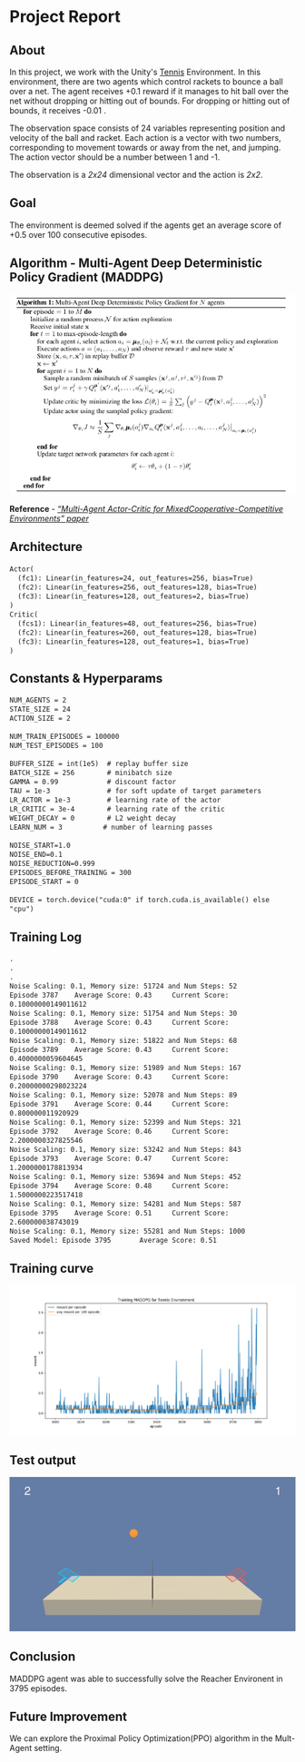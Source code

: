 # Project Report

## About
In this project, we work with the Unity's [Tennis](https://github.com/Unity-Technologies/ml-agents/blob/master/docs/Learning-Environment-Examples.md#tennis) Environment.
In this environment, there are two agents which control rackets to bounce a ball over a net. The agent receives +0.1 reward if it manages to hit ball over the net without dropping or hitting out of bounds. For dropping or hitting out of bounds, it receives -0.01 .

The observation space consists of 24 variables representing position and velocity of the ball and racket. Each action is a vector with two numbers, corresponding to movement towards or away from the net, and jumping. The action vector should be a number between 1 and -1. 

The observation is a *2x24* dimensional vector and the action is *2x2*.

## Goal
The environment is deemed solved if the agents get an average score of +0.5 over 100 consecutive episodes.

## Algorithm - Multi-Agent Deep Deterministic Policy Gradient (MADDPG)
<p align= "center">
  <img src="images/maddpg_algo.png">
</p>

**Reference** - *[“Multi-Agent Actor-Critic for MixedCooperative-Competitive Environments” paper](https://arxiv.org/pdf/1706.02275.pdf)*

## Architecture
```
Actor(
  (fc1): Linear(in_features=24, out_features=256, bias=True)
  (fc2): Linear(in_features=256, out_features=128, bias=True)
  (fc3): Linear(in_features=128, out_features=2, bias=True)
)
Critic(
  (fcs1): Linear(in_features=48, out_features=256, bias=True)
  (fc2): Linear(in_features=260, out_features=128, bias=True)
  (fc3): Linear(in_features=128, out_features=1, bias=True)
)

```
## Constants & Hyperparams
```
NUM_AGENTS = 2
STATE_SIZE = 24
ACTION_SIZE = 2

NUM_TRAIN_EPISODES = 100000
NUM_TEST_EPISODES = 100

BUFFER_SIZE = int(1e5)  # replay buffer size
BATCH_SIZE = 256        # minibatch size
GAMMA = 0.99            # discount factor
TAU = 1e-3              # for soft update of target parameters
LR_ACTOR = 1e-3         # learning rate of the actor
LR_CRITIC = 3e-4        # learning rate of the critic
WEIGHT_DECAY = 0        # L2 weight decay
LEARN_NUM = 3          # number of learning passes

NOISE_START=1.0
NOISE_END=0.1
NOISE_REDUCTION=0.999
EPISODES_BEFORE_TRAINING = 300
EPISODE_START = 0

DEVICE = torch.device("cuda:0" if torch.cuda.is_available() else "cpu")
```
## Training Log
```
.
.
.
Noise Scaling: 0.1, Memory size: 51724 and Num Steps: 52
Episode 3787    Average Score: 0.43     Current Score: 0.10000000149011612
Noise Scaling: 0.1, Memory size: 51754 and Num Steps: 30
Episode 3788    Average Score: 0.43     Current Score: 0.10000000149011612
Noise Scaling: 0.1, Memory size: 51822 and Num Steps: 68
Episode 3789    Average Score: 0.43     Current Score: 0.4000000059604645
Noise Scaling: 0.1, Memory size: 51989 and Num Steps: 167
Episode 3790    Average Score: 0.43     Current Score: 0.20000000298023224
Noise Scaling: 0.1, Memory size: 52078 and Num Steps: 89
Episode 3791    Average Score: 0.44     Current Score: 0.800000011920929
Noise Scaling: 0.1, Memory size: 52399 and Num Steps: 321
Episode 3792    Average Score: 0.46     Current Score: 2.2000000327825546
Noise Scaling: 0.1, Memory size: 53242 and Num Steps: 843
Episode 3793    Average Score: 0.47     Current Score: 1.2000000178813934
Noise Scaling: 0.1, Memory size: 53694 and Num Steps: 452
Episode 3794    Average Score: 0.48     Current Score: 1.5000000223517418
Noise Scaling: 0.1, Memory size: 54281 and Num Steps: 587
Episode 3795    Average Score: 0.51     Current Score: 2.600000038743019
Noise Scaling: 0.1, Memory size: 55281 and Num Steps: 1000
Saved Model: Episode 3795       Average Score: 0.51

```

## Training curve
<p align= "center">
  <img src="images/training_plot.png">
</p>


## Test output
<p align= "center">
  <img src="images/testing_visual.gif">
</p>

## Conclusion
MADDPG agent was able to successfully solve the Reacher Environent in 3795 episodes.

## Future Improvement
We can explore the Proximal Policy Optimization(PPO) algorithm in the Mult-Agent setting.
